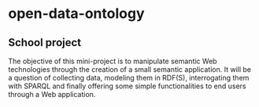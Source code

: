 # open-data-ontology

## School project 

The objective of this mini-project is to manipulate semantic Web technologies through the creation of a small semantic application. It will be a question of collecting data, modeling them in RDF(S), interrogating them with SPARQL and finally offering some simple functionalities to end users through a Web application.
